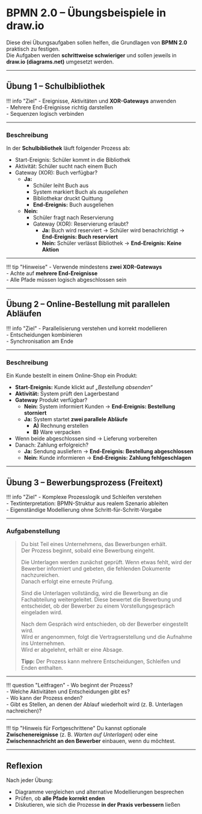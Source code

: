 # BPMN 2.0 – Übungsbeispiele in draw.io

Diese drei Übungsaufgaben sollen helfen, die Grundlagen von **BPMN 2.0** praktisch zu festigen.  
Die Aufgaben werden **schrittweise schwieriger** und sollen jeweils in **draw.io (diagrams.net)** umgesetzt werden.  

---

## Übung 1 – Schulbibliothek

!!! info "Ziel"
    - Ereignisse, Aktivitäten und **XOR-Gateways** anwenden  
    - Mehrere End-Ereignisse richtig darstellen  
    - Sequenzen logisch verbinden  
 

---

### Beschreibung

In der **Schulbibliothek** läuft folgender Prozess ab:

- Start-Ereignis: Schüler kommt in die Bibliothek  
- Aktivität: Schüler sucht nach einem Buch  
- Gateway (XOR): Buch verfügbar?  
  - **Ja:**  
    - Schüler leiht Buch aus  
    - System markiert Buch als *ausgeliehen*  
    - Bibliothekar druckt Quittung  
    - **End-Ereignis:** Buch ausgeliehen  
  - **Nein:**  
    - Schüler fragt nach Reservierung  
    - Gateway (XOR): Reservierung erlaubt?  
      - **Ja:** Buch wird reserviert → Schüler wird benachrichtigt → **End-Ereignis: Buch reserviert**  
      - **Nein:** Schüler verlässt Bibliothek → **End-Ereignis: Keine Aktion**

---

!!! tip "Hinweise"
    - Verwende mindestens **zwei XOR-Gateways**  
    - Achte auf **mehrere End-Ereignisse**  
    - Alle Pfade müssen logisch abgeschlossen sein  

---

## Übung 2 – Online-Bestellung mit parallelen Abläufen

!!! info "Ziel"
    - Parallelisierung verstehen und korrekt modellieren  
    - Entscheidungen kombinieren  
    - Synchronisation am Ende  

---

### Beschreibung

Ein Kunde bestellt in einem Online-Shop ein Produkt:

- **Start-Ereignis:** Kunde klickt auf *„Bestellung absenden“*  
- **Aktivität:** System prüft den Lagerbestand  
- **Gateway** Produkt verfügbar?  
  - **Nein:** System informiert Kunden → **End-Ereignis: Bestellung storniert**  
  - **Ja:** System startet **zwei parallele Abläufe**  
    - **A)** Rechnung erstellen  
    - **B)** Ware verpacken  
- Wenn beide abgeschlossen sind → Lieferung vorbereiten  
- Danach: Zahlung erfolgreich?  
  - **Ja:** Sendung ausliefern → **End-Ereignis: Bestellung abgeschlossen**  
  - **Nein:** Kunde informieren → **End-Ereignis: Zahlung fehlgeschlagen** 

---

## Übung 3 – Bewerbungsprozess (Freitext)

!!! info "Ziel"
    - Komplexe Prozesslogik und Schleifen verstehen  
    - Textinterpretation: BPMN-Struktur aus realem Szenario ableiten  
    - Eigenständige Modellierung ohne Schritt-für-Schritt-Vorgabe  

---

### Aufgabenstellung

> Du bist Teil eines Unternehmens, das Bewerbungen erhält.  
> Der Prozess beginnt, sobald eine Bewerbung eingeht.  
>  
> Die Unterlagen werden zunächst geprüft. Wenn etwas fehlt, wird der Bewerber informiert und gebeten, die fehlenden Dokumente nachzureichen.  
> Danach erfolgt eine erneute Prüfung.  
>  
> Sind die Unterlagen vollständig, wird die Bewerbung an die Fachabteilung weitergeleitet. Diese bewertet die Bewerbung und entscheidet, ob der Bewerber zu einem Vorstellungsgespräch eingeladen wird.  
>  
> Nach dem Gespräch wird entschieden, ob der Bewerber eingestellt wird.  
> Wird er angenommen, folgt die Vertragserstellung und die Aufnahme ins Unternehmen.  
> Wird er abgelehnt, erhält er eine Absage.  
>  
> **Tipp:** Der Prozess kann mehrere Entscheidungen, Schleifen und Enden enthalten.

---

!!! question "Leitfragen"
    - Wo beginnt der Prozess?  
    - Welche Aktivitäten und Entscheidungen gibt es?  
    - Wo kann der Prozess enden?  
    - Gibt es Stellen, an denen der Ablauf wiederholt wird (z. B. Unterlagen nachreichen)?  

---

!!! tip "Hinweis für Fortgeschrittene"
    Du kannst optionale **Zwischenereignisse** (z. B. *Warten auf Unterlagen*) oder eine **Zwischennachricht an den Bewerber** einbauen, wenn du möchtest.  

---

## Reflexion

Nach jeder Übung:
- Diagramme vergleichen und alternative Modellierungen besprechen  
- Prüfen, ob **alle Pfade korrekt enden**  
- Diskutieren, wie sich die Prozesse **in der Praxis verbessern** ließen  
